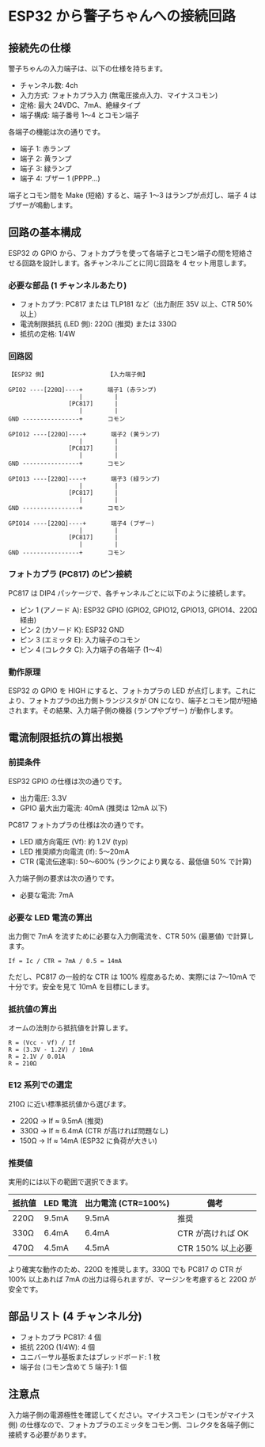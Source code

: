 # ESP32 から警子ちゃんへの接続回路

## 接続先の仕様

警子ちゃんの入力端子は、以下の仕様を持ちます。

- チャンネル数: 4ch
- 入力方式: フォトカプラ入力 (無電圧接点入力、マイナスコモン)
- 定格: 最大 24VDC、7mA、絶縁タイプ
- 端子構成: 端子番号 1～4 とコモン端子

各端子の機能は次の通りです。

- 端子 1: 赤ランプ
- 端子 2: 黄ランプ
- 端子 3: 緑ランプ
- 端子 4: ブザー 1 (PPPP...)

端子とコモン間を Make (短絡) すると、端子 1～3 はランプが点灯し、端子 4 はブザーが鳴動します。

## 回路の基本構成

ESP32 の GPIO から、フォトカプラを使って各端子とコモン端子の間を短絡させる回路を設計します。各チャンネルごとに同じ回路を 4 セット用意します。

### 必要な部品 (1 チャンネルあたり)

- フォトカプラ: PC817 または TLP181 など（出力耐圧 35V 以上、CTR 50% 以上）
- 電流制限抵抗 (LED 側): 220Ω (推奨) または 330Ω
- 抵抗の定格: 1/4W

### 回路図

```text
【ESP32 側】                 【入力端子側】

GPIO2 ----[220Ω]----+       端子1 (赤ランプ)
                    |         |
                 [PC817]      |
                    |         |
GND ----------------+       コモン

GPIO12 ----[220Ω]----+       端子2 (黄ランプ)
                    |         |
                 [PC817]      |
                    |         |
GND ----------------+       コモン

GPIO13 ----[220Ω]----+       端子3 (緑ランプ)
                    |         |
                 [PC817]      |
                    |         |
GND ----------------+       コモン

GPIO14 ----[220Ω]----+       端子4 (ブザー)
                    |         |
                 [PC817]      |
                    |         |
GND ----------------+       コモン
```

### フォトカプラ (PC817) のピン接続

PC817 は DIP4 パッケージで、各チャンネルごとに以下のように接続します。

- ピン 1 (アノード A): ESP32 GPIO (GPIO2, GPIO12, GPIO13, GPIO14、220Ω 経由)
- ピン 2 (カソード K): ESP32 GND
- ピン 3 (エミッタ E): 入力端子のコモン
- ピン 4 (コレクタ C): 入力端子の各端子 (1～4)

### 動作原理

ESP32 の GPIO を HIGH にすると、フォトカプラの LED が点灯します。これにより、フォトカプラの出力側トランジスタが ON になり、端子とコモン間が短絡されます。その結果、入力端子側の機器 (ランプやブザー) が動作します。

## 電流制限抵抗の算出根拠

### 前提条件

ESP32 GPIO の仕様は次の通りです。

- 出力電圧: 3.3V
- GPIO 最大出力電流: 40mA (推奨は 12mA 以下)

PC817 フォトカプラの仕様は次の通りです。

- LED 順方向電圧 (Vf): 約 1.2V (typ)
- LED 推奨順方向電流 (If): 5～20mA
- CTR (電流伝達率): 50～600% (ランクにより異なる、最低値 50% で計算)

入力端子側の要求は次の通りです。

- 必要な電流: 7mA

### 必要な LED 電流の算出

出力側で 7mA を流すために必要な入力側電流を、CTR 50% (最悪値) で計算します。

```text
If = Ic / CTR = 7mA / 0.5 = 14mA
```

ただし、PC817 の一般的な CTR は 100% 程度あるため、実際には 7～10mA で十分です。安全を見て 10mA を目標にします。

### 抵抗値の算出

オームの法則から抵抗値を計算します。

```text
R = (Vcc - Vf) / If
R = (3.3V - 1.2V) / 10mA
R = 2.1V / 0.01A
R = 210Ω
```

### E12 系列での選定

210Ω に近い標準抵抗値から選びます。

- 220Ω → If ≈ 9.5mA (推奨)
- 330Ω → If ≈ 6.4mA (CTR が高ければ問題なし)
- 150Ω → If ≈ 14mA (ESP32 に負荷が大きい)

### 推奨値

実用的には以下の範囲で選択できます。

| 抵抗値 | LED 電流 | 出力電流 (CTR=100%) | 備考 |
|--------|----------|---------------------|------|
| 220Ω | 9.5mA | 9.5mA | 推奨 |
| 330Ω | 6.4mA | 6.4mA | CTR が高ければ OK |
| 470Ω | 4.5mA | 4.5mA | CTR 150% 以上必要 |

より確実な動作のため、220Ω を推奨します。330Ω でも PC817 の CTR が 100% 以上あれば 7mA の出力は得られますが、マージンを考慮すると 220Ω が安全です。

## 部品リスト (4 チャンネル分)

- フォトカプラ PC817: 4 個
- 抵抗 220Ω (1/4W): 4 個
- ユニバーサル基板またはブレッドボード: 1 枚
- 端子台 (コモン含めて 5 端子): 1 個

## 注意点

入力端子側の電源極性を確認してください。マイナスコモン (コモンがマイナス側) の仕様なので、フォトカプラのエミッタをコモン側、コレクタを各端子側に接続する必要があります。
